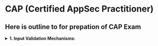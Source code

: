 # CAP (Certified AppSec Practitioner)
## Here is outline to for prepation of CAP Exam

<details>
  <summary><b>1. Input Validation Mechanisms:</b></summary>
  Input validation is something that is used to limit the user input for attaining just the required functionality through input testing. Since some of the vulnerabilities like XSS, SQL Injection, SSTI, etc. are possible due to lack of implementation within input validation

a. **Syntactical Validation** (Format Check):
   - What it checks: The structure or format of the data.
   Example in plain terms:
   - If someone enters a date as 2024-15-50, syntactical validation will check if it follows the correct format YYYY-MM-DD (but not whether it's a real date).
b. **Semantic Validation** (Meaning Check):
   - What it checks: The logic or meaning of the data.
     Example in plain terms:
   - If someone enters a date as 2024-02-30, semantic validation will catch that February never has 30 days.

### Key Difference:
| Validation Type | What it Checks          | Example                          |
|----------------|-------------------------|----------------------------------|
| Syntactical    | Format and structure     | "abc@example.com" (email format) |
| Semantic       | Logical correctness      | "birthdate not in the future"    |



- **Blacklisting**:
    - Scanning and Rejecting input that is know to be bad (Given data doesn't contains the bad content)
    - Example: ‘|%| — |;|/\|\\\||\[|@|xp And <SCRIPT>
- **Whitelisting**:
    - Scanning and accepting input that is know to be good ()
    - whitelist validation is the more powerful of the two input validation approaches
    - Example: Length, size, format and type etc

</details>

##

<details>
  <summary><b>2. Auth Related Vulnerabilities</b></summary>
  Authentication-related vulnerabilities are an important security concern for organizations today. A malicious actor can gain access to a system by exploiting a vulnerability in authentication systems, such as weak passwords or default credentials.

  Types:
  
  - Password attacks
  - Insecure authentication (Weak encryption)
  - Social engineering
  - Stolen credentials
  - Unauthorized access
  - Weak Default settings

  Mitigations:
  - Strong pass
  - Secure Auth Protocols
  - Educate users
  - multi factor auth

</details>

##

<details>
  <summary><b>3. XSS (Cross-Site Scripting)</b></summary>
  injecting malicious code into the web page using HTML or JavaScript. This code can then be used to gain access to user data, alter the appearance of the page, or even send malicious commands to the server. The malicious code is often hidden in a URL, hidden form field, or in the HTML source of the web page.

**Types:**
  - **Stored XSS** : In a stored XSS attack, the attacker injects malicious code into a website's database, where it is stored and executed whenever someone accesses a page that retrieves data from the database.
  - **Reflected XSS** : In a reflected XSS attack, the attacker crafts a URL that includes the malicious code, and tricks a victim into clicking on it. When the victim's browser requests the URL, the server returns a page containing the injected code, which is then executed by the victim's browser.

**Preventions:**
- Input Validation
- CSP (Content Security Policy): CSP is a security feature that allows a website to specify which sources of content are allowed to be loaded by the browser.
- Escaping user input
- Encoding user input
- Disable HTML in user input
</details>


<details>
<summary><b>4. SQL Injection</b></summary>
  SQL injection is a type of attack that takes advantage of the structure of SQL to inject malicious code into a web application. 
  
**Catagories:**
  
- **Classic SQLI**: Classic SQL injection involves manipulating the syntax of an SQL query to gain access to sensitive data. This typically involves entering malicious code into an input field or URL.
- **Blind SQLI**: Blind SQL injection is a type of attack that is used when the attacker does not have direct access to the database. In this case, the attacker will use techniques such as Boolean-based and time-based SQL injection to gain access to the database.
- **Second-order SQLI**: Second-order SQL injection is a type of attack that occurs when an attacker is able to inject malicious code into a web application and it is then executed when the application is used by another user.

  **Preventions:**
  - Use parameterized queries
  - Use prepared statements
  - Input validation
  - Implement Whitelisting
  - Encrypt Sensitive data
  - Use least privilige escalation
  - Monitor system logs
  - Use WAF's
</details>

<details>
  <summary><b>5. XML External Entity attack</b></summary>
  XML External Entity (XXE) attack is a type of attack that exploits a vulnerability in an XML parser that is used to process XML documents. This vulnerability can be used by attackers to gain access to sensitive data within an XML file, or even to gain access to a network system.
  

**Types:**

- XML Injection: The document contains malicious code which can be used to steal data from the XML document or to gain access to the network system.

- XML Bombing: The document contains malicious code which can be used to cause a denial of service (DoS) attack or to gain access to the network system.

- XXE Injection: The document contains malicious code which can be used to gain access to the network system or to execute arbitrary code on the system.

**Preventions:**
- External source validated and filtered
- Use Latest version of xml parser
- Use input validation
</details>

<details>
  <summary><b>6. Cross-Site Request Forgery</b></summary>
Cross-Site Request Forgery (CSRF) is a type of attack which is carried out when an attacker tricks a user into sending a malicious request to a target website. 

The malicious request can be a GET or POST request, and the attacker can use it to access and modify sensitive user data, or to execute unwanted commands on a vulnerable website

- Example of a CSRF attack is an attacker manipulating a user into sending a GET request to a vulnerable website. The GET request could contain a malicious command, such as “delete all users”, which the attacker can then use to delete all users from the website without the user’s knowledge.

**Preventions:**
- Use anti-CSRF token
- Restrict access
- Use Captcha
- Use Https accross all pages
- Use 2fa
</details>


<details>
  <summary><b>7. Encoding, Encryption, and Hashing</b></summary>
Encoding, encryption, and hashing are three distinct processes used to protect digital information.

**Encoding** is a way of representing data in a different format, typically for the purpose of obfuscation or to compress the data. It does not provide security, but can be used to help make it more difficult for unauthorized persons to access the data.

- URL Encoding
- Base64 Encoding
- ASCII Encoding
- UTF-8 Encoding
- Hexadecimal Encoding

**Encryption** is a process of transforming data using an algorithm and a key in order to make the data unreadable without the key. It is the most commonly used method to protect data in transit and at rest.

- Symmetric Encryption: Symmetric encryption is a type of encryption where the same key is used for both encryption and decryption
- Asymmetric Encryption: Asymmetric encryption is a type of encryption where two different keys are used, one for encryption and one for decryption

**Hashing** is the process of generating a fixed-length output from a string of data using a deterministic algorithm. It is used to verify the integrity of data and to securely store passwords.


- **MD5**: Generates a 128-bit hash value.
- **SHA-1**: Generates a 160-bit hash value.
- **SHA-2**: Generates a 224-bit, 256-bit, 384-bit, or 512-bit hash value.
- **SHA-3**: Generates a 224-bit, 256-bit, 384-bit, or 512-bit hash value.
- **BCrypt**: Generates a variable-length hash value based on a salt and user-supplied password.
  
</details>

<details>
  <summary><b>8. Understanding of OWASP Top 10 Vulnerabilities</b></summary>
Every year Open Web application security project publishes its top 10 list of web vulnaribilities that includes top 10 vulnaribbilities and there impact and how to avoid them

**here are the 2021 OWASP Top 10**:
1. Broken access control: 
2. Cryptographic failure
3. Injection
4. Insecure design
5. Security misconfiguration
6. Vulnerable and outdated components
7. Identification and authentication failures
8. Software and data integrity failures
9. Security logging and monitering failures
10. Server-side request forgery 

**Broken access control**
Broken Access Control happens when access permissions are misconfigured thereby allowing attackers to access, modify or delete data, files and accounts that they should not have access to in the first place.

**CRYPTOGRAPHIC FAILURES**

Cryptographic failures occur when sensitive data is insufficiently protected and therefore leaked or exposed to unauthorized audiences. Such failures are most common if data is transmitted or stored in clear text or using known-to-be-weak cryptographic algorithms such as MD5 or SHA-1.

**INJECTION**

An attacker can execute unintended commands or gain access to sensitive data by injecting malicious data as part of a command or query. This usually happens when a website fails to filter, validate or sanitize users’ inputs or implement parameterization.

**INSECURE DESIGN**

This newest OWASP Top 10 revision talks about risks related to design and architectural flaws, with recommendations for implementing threat modelling, secure design patterns, and reference architectures – from the very beginning of the design process.

**SECURITY MISCONFIGURATION**

This category covers a brand range of potential vulnerabilities including insecure default configurations, open ports, incomplete configurations, and misconfigured HTTP headers, using insecure default usernames and passwords, etc.

**VULNERABLE AND OUTDATED COMPONENTS**
This refers to known issues where vulnerabilities exist because developers either do not know the versions of components used including those of nested dependencies, or are not aware that the software used is already unsupported or out of date.

e.g. Log4j2 Vulnerability

**IDENTIFICATION AND AUTHENTICATION FAILURES**
Previously known as “Broken Authentication”, this category covers weaknesses in authentication and session management in web applications. The resulting vulnerabilities allow attackers to gain unauthorized access to accounts and/or data.

**SOFTWARE AND DATA INTEGRITY FAILURES**
For software, data integrity failures are becoming increasingly relevant as sensitive information is increasingly stored in databases, where it is at risk of tampering security.

**SECURITY LOGGING AND MONITORING FAILURES**
Previously categorized as “Insufficient Logging and Monitoring”, Security Logging and Monitoring Failures moved one place up from #10 this year. Logging and monitoring are essential components in ensuring that any suspicious activity can be detected close to real-time, or diagnosed after the fact.

**SERVER-SIDE REQUEST FORGERY (SSRF)**
Server-side request forgery (also termed as SSRF) is a web security flaw that allows an attacker to force a server-side application to send HTTP requests to any domain the attacker chooses

</details>

<details>
  <summary><b>9. Security Best Practices and Hardening Mechanisms.</b></summary>
    - Same Origin Policy: 
    - Security Headers: 

</details>

10. TLS security
    - TLS Certificate Misconfiguration
    - Symmetric and Asymmetric Ciphers
11. Server-Side Request Forgery
12. Authorization and Session Management related flaws
    - Insecure Direct Object Reference (IDOR)
    - Privilege Escalation
    - Parameter Manipulation attacks
    - Securing Cookies
13. Insecure File Uploads
14. Code Injection Vulnerabilities
15. Business Logic Flaws
16. Directory Traversal Vulnerabilities
17. Security Misconfigurations.
18. Information Disclosure.
19. Vulnerable and Outdated Components.
20. Common Supply Chain Attacks and Prevention Methods.
